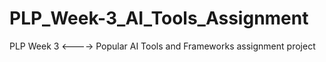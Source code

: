 # PLP_Week-3_AI_Tools_Assignment
PLP Week 3 &lt;----> Popular AI Tools and Frameworks assignment project
